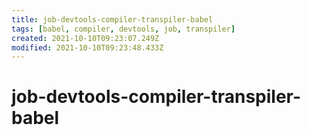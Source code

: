 ```yaml
---
title: job-devtools-compiler-transpiler-babel
tags: [babel, compiler, devtools, job, transpiler]
created: 2021-10-10T09:23:07.249Z
modified: 2021-10-10T09:23:48.433Z
---
```


# job-devtools-compiler-transpiler-babel
